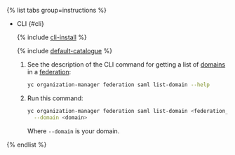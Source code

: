 {% list tabs group=instructions %}

- CLI {#cli}

  {% include [cli-install](../cli-install.md) %}

  {% include [default-catalogue](../default-catalogue.md) %}

  1. See the description of the CLI command for getting a list of [domains](../../organization/concepts/domains.md) in a [federation](../../organization/concepts/add-federation.md):

     ```bash
     yc organization-manager federation saml list-domain --help
     ```

  1. Run this command:

      ```bash
      yc organization-manager federation saml list-domain <federation_name_or_ID> \
        --domain <domain>
      ```

      Where `--domain` is your domain.

{% endlist %}